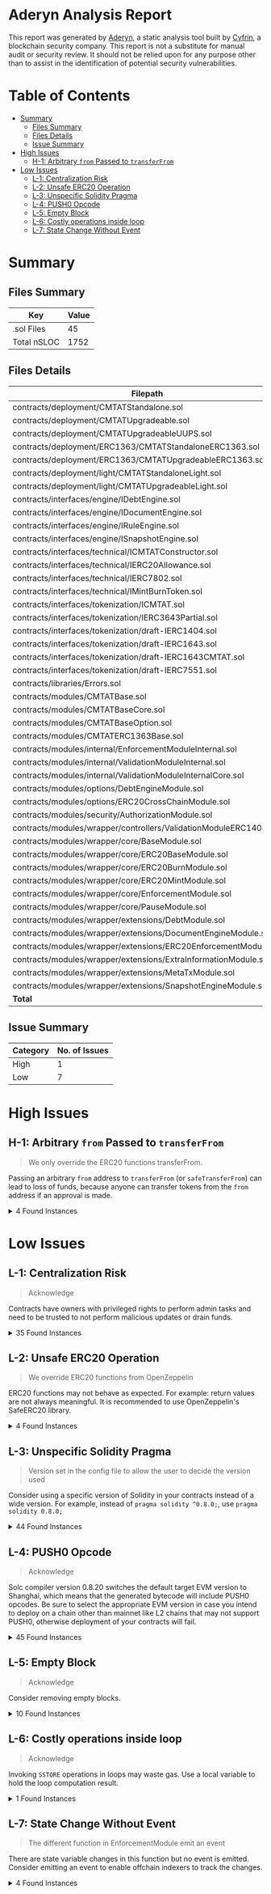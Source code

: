 # Aderyn Analysis Report

This report was generated by [Aderyn](https://github.com/Cyfrin/aderyn), a static analysis tool built by [Cyfrin](https://cyfrin.io), a blockchain security company. This report is not a substitute for manual audit or security review. It should not be relied upon for any purpose other than to assist in the identification of potential security vulnerabilities.
# Table of Contents

- [Summary](#summary)
  - [Files Summary](#files-summary)
  - [Files Details](#files-details)
  - [Issue Summary](#issue-summary)
- [High Issues](#high-issues)
  - [H-1: Arbitrary `from` Passed to `transferFrom`](#h-1-arbitrary-from-passed-to-transferfrom)
- [Low Issues](#low-issues)
  - [L-1: Centralization Risk](#l-1-centralization-risk)
  - [L-2: Unsafe ERC20 Operation](#l-2-unsafe-erc20-operation)
  - [L-3: Unspecific Solidity Pragma](#l-3-unspecific-solidity-pragma)
  - [L-4: PUSH0 Opcode](#l-4-push0-opcode)
  - [L-5: Empty Block](#l-5-empty-block)
  - [L-6: Costly operations inside loop](#l-6-costly-operations-inside-loop)
  - [L-7: State Change Without Event](#l-7-state-change-without-event)


# Summary

## Files Summary

| Key | Value |
| --- | --- |
| .sol Files | 45 |
| Total nSLOC | 1752 |


## Files Details

| Filepath | nSLOC |
| --- | --- |
| contracts/deployment/CMTATStandalone.sol | 19 |
| contracts/deployment/CMTATUpgradeable.sol | 10 |
| contracts/deployment/CMTATUpgradeableUUPS.sol | 44 |
| contracts/deployment/ERC1363/CMTATStandaloneERC1363.sol | 19 |
| contracts/deployment/ERC1363/CMTATUpgradeableERC1363.sol | 10 |
| contracts/deployment/light/CMTATStandaloneLight.sol | 13 |
| contracts/deployment/light/CMTATUpgradeableLight.sol | 7 |
| contracts/interfaces/engine/IDebtEngine.sol | 4 |
| contracts/interfaces/engine/IDocumentEngine.sol | 4 |
| contracts/interfaces/engine/IRuleEngine.sol | 9 |
| contracts/interfaces/engine/ISnapshotEngine.sol | 4 |
| contracts/interfaces/technical/ICMTATConstructor.sol | 24 |
| contracts/interfaces/technical/IERC20Allowance.sol | 4 |
| contracts/interfaces/technical/IERC7802.sol | 8 |
| contracts/interfaces/technical/IMintBurnToken.sol | 13 |
| contracts/interfaces/tokenization/ICMTAT.sol | 50 |
| contracts/interfaces/tokenization/IERC3643Partial.sol | 49 |
| contracts/interfaces/tokenization/draft-IERC1404.sol | 18 |
| contracts/interfaces/tokenization/draft-IERC1643.sol | 10 |
| contracts/interfaces/tokenization/draft-IERC1643CMTAT.sol | 9 |
| contracts/interfaces/tokenization/draft-IERC7551.sol | 34 |
| contracts/libraries/Errors.sol | 4 |
| contracts/modules/CMTATBase.sol | 183 |
| contracts/modules/CMTATBaseCore.sol | 117 |
| contracts/modules/CMTATBaseOption.sol | 35 |
| contracts/modules/CMTATERC1363Base.sol | 75 |
| contracts/modules/internal/EnforcementModuleInternal.sol | 40 |
| contracts/modules/internal/ValidationModuleInternal.sol | 109 |
| contracts/modules/internal/ValidationModuleInternalCore.sol | 56 |
| contracts/modules/options/DebtEngineModule.sol | 38 |
| contracts/modules/options/ERC20CrossChainModule.sol | 41 |
| contracts/modules/security/AuthorizationModule.sol | 22 |
| contracts/modules/wrapper/controllers/ValidationModuleERC1404.sol | 61 |
| contracts/modules/wrapper/core/BaseModule.sol | 8 |
| contracts/modules/wrapper/core/ERC20BaseModule.sol | 70 |
| contracts/modules/wrapper/core/ERC20BurnModule.sol | 66 |
| contracts/modules/wrapper/core/ERC20MintModule.sol | 60 |
| contracts/modules/wrapper/core/EnforcementModule.sol | 34 |
| contracts/modules/wrapper/core/PauseModule.sol | 45 |
| contracts/modules/wrapper/extensions/DebtModule.sol | 31 |
| contracts/modules/wrapper/extensions/DocumentEngineModule.sol | 55 |
| contracts/modules/wrapper/extensions/ERC20EnforcementModule.sol | 95 |
| contracts/modules/wrapper/extensions/ExtraInformationModule.sol | 96 |
| contracts/modules/wrapper/extensions/MetaTxModule.sol | 8 |
| contracts/modules/wrapper/extensions/SnapshotEngineModule.sol | 41 |
| **Total** | **1752** |


## Issue Summary

| Category | No. of Issues |
| --- | --- |
| High | 1 |
| Low | 7 |


# High Issues

## H-1: Arbitrary `from` Passed to `transferFrom`

> We only override the ERC20 functions transferFrom.

Passing an arbitrary `from` address to `transferFrom` (or `safeTransferFrom`) can lead to loss of funds, because anyone can transfer tokens from the `from` address if an approval is made.

<details><summary>4 Found Instances</summary>


- Found in contracts/modules/CMTATBase.sol [Line: 222](contracts/modules/CMTATBase.sol#L222)

	```solidity
	        return ERC20BaseModule.transferFrom(from, to, value);
	```

- Found in contracts/modules/CMTATBaseCore.sol [Line: 191](contracts/modules/CMTATBaseCore.sol#L191)

	```solidity
	        return ERC20BaseModule.transferFrom(from, to, value);
	```

- Found in contracts/modules/CMTATERC1363Base.sol [Line: 43](contracts/modules/CMTATERC1363Base.sol#L43)

	```solidity
	        return CMTATBase.transferFrom(sender, recipient, amount);
	```

- Found in contracts/modules/wrapper/core/ERC20BaseModule.sol [Line: 80](contracts/modules/wrapper/core/ERC20BaseModule.sol#L80)

	```solidity
	        bool result = ERC20Upgradeable.transferFrom(from, to, value);
	```

</details>



# Low Issues

## L-1: Centralization Risk

> Acknowledge

Contracts have owners with privileged rights to perform admin tasks and need to be trusted to not perform malicious updates or drain funds.

<details><summary>35 Found Instances</summary>


- Found in contracts/deployment/CMTATUpgradeableUUPS.sol [Line: 88](contracts/deployment/CMTATUpgradeableUUPS.sol#L88)

	```solidity
	    function _authorizeUpgrade(address) internal override onlyRole(PROXY_UPGRADE_ROLE) {}
	```

- Found in contracts/modules/CMTATBaseCore.sol [Line: 221](contracts/modules/CMTATBaseCore.sol#L221)

	```solidity
	    ) public virtual onlyRole(DEFAULT_ADMIN_ROLE) {
	```

- Found in contracts/modules/internal/ValidationModuleInternal.sol [Line: 65](contracts/modules/internal/ValidationModuleInternal.sol#L65)

	```solidity
	    ) public virtual onlyRole(DEFAULT_ADMIN_ROLE) {
	```

- Found in contracts/modules/options/DebtEngineModule.sol [Line: 53](contracts/modules/options/DebtEngineModule.sol#L53)

	```solidity
	    ) external virtual onlyRole(DEBT_ROLE) {
	```

- Found in contracts/modules/options/ERC20CrossChainModule.sol [Line: 29](contracts/modules/options/ERC20CrossChainModule.sol#L29)

	```solidity
	    function crosschainMint(address _to, uint256 _amount) external virtual onlyRole(CROSS_CHAIN_ROLE) whenNotPaused {
	```

- Found in contracts/modules/options/ERC20CrossChainModule.sol [Line: 39](contracts/modules/options/ERC20CrossChainModule.sol#L39)

	```solidity
	    function crosschainBurn(address _from, uint256 _amount) external virtual onlyRole(CROSS_CHAIN_ROLE) whenNotPaused{
	```

- Found in contracts/modules/options/ERC20CrossChainModule.sol [Line: 62](contracts/modules/options/ERC20CrossChainModule.sol#L62)

	```solidity
	        onlyRole(BURNER_FROM_ROLE) whenNotPaused
	```

- Found in contracts/modules/options/ERC20CrossChainModule.sol [Line: 71](contracts/modules/options/ERC20CrossChainModule.sol#L71)

	```solidity
	    ) public virtual onlyRole(BURNER_FROM_ROLE) whenNotPaused {
	```

- Found in contracts/modules/wrapper/core/ERC20BaseModule.sol [Line: 128](contracts/modules/wrapper/core/ERC20BaseModule.sol#L128)

	```solidity
	    function setName(string calldata name_) public virtual override(IERC3643ERC20Base) onlyRole(DEFAULT_ADMIN_ROLE) {
	```

- Found in contracts/modules/wrapper/core/ERC20BaseModule.sol [Line: 137](contracts/modules/wrapper/core/ERC20BaseModule.sol#L137)

	```solidity
	    function setSymbol(string calldata symbol_) public virtual override(IERC3643ERC20Base) onlyRole(DEFAULT_ADMIN_ROLE) {
	```

- Found in contracts/modules/wrapper/core/ERC20BurnModule.sol [Line: 52](contracts/modules/wrapper/core/ERC20BurnModule.sol#L52)

	```solidity
	    ) public virtual override(IERC7551Burn) onlyRole(BURNER_ROLE) {
	```

- Found in contracts/modules/wrapper/core/ERC20BurnModule.sol [Line: 64](contracts/modules/wrapper/core/ERC20BurnModule.sol#L64)

	```solidity
	    ) public virtual override(IERC3643Burn) onlyRole(BURNER_ROLE) {
	```

- Found in contracts/modules/wrapper/core/ERC20BurnModule.sol [Line: 86](contracts/modules/wrapper/core/ERC20BurnModule.sol#L86)

	```solidity
	    ) public virtual onlyRole(BURNER_ROLE) {
	```

- Found in contracts/modules/wrapper/core/ERC20BurnModule.sol [Line: 106](contracts/modules/wrapper/core/ERC20BurnModule.sol#L106)

	```solidity
	    ) public virtual override (IERC3643Burn) onlyRole(BURNER_ROLE) {
	```

- Found in contracts/modules/wrapper/core/ERC20MintModule.sol [Line: 59](contracts/modules/wrapper/core/ERC20MintModule.sol#L59)

	```solidity
	    function mint(address account, uint256 value, bytes calldata data) public virtual override(IERC7551Mint) onlyRole(MINTER_ROLE) {
	```

- Found in contracts/modules/wrapper/core/ERC20MintModule.sol [Line: 74](contracts/modules/wrapper/core/ERC20MintModule.sol#L74)

	```solidity
	    function mint(address account, uint256 value) public virtual override(IERC3643Mint) onlyRole(MINTER_ROLE) {
	```

- Found in contracts/modules/wrapper/core/ERC20MintModule.sol [Line: 96](contracts/modules/wrapper/core/ERC20MintModule.sol#L96)

	```solidity
	    ) public virtual override(IERC3643Mint) onlyRole(MINTER_ROLE) {
	```

- Found in contracts/modules/wrapper/core/ERC20MintModule.sol [Line: 119](contracts/modules/wrapper/core/ERC20MintModule.sol#L119)

	```solidity
	    ) public override(IERC3643BatchTransfer) onlyRole(MINTER_ROLE) returns (bool) {
	```

- Found in contracts/modules/wrapper/core/EnforcementModule.sol [Line: 45](contracts/modules/wrapper/core/EnforcementModule.sol#L45)

	```solidity
	    function setAddressFrozen(address account, bool freeze) public virtual override(IERC3643Enforcement) onlyRole(ENFORCER_ROLE){
	```

- Found in contracts/modules/wrapper/core/EnforcementModule.sol [Line: 57](contracts/modules/wrapper/core/EnforcementModule.sol#L57)

	```solidity
	    ) public virtual onlyRole(ENFORCER_ROLE)  {
	```

- Found in contracts/modules/wrapper/core/EnforcementModule.sol [Line: 66](contracts/modules/wrapper/core/EnforcementModule.sol#L66)

	```solidity
	    ) public virtual onlyRole(ENFORCER_ROLE) {
	```

- Found in contracts/modules/wrapper/core/PauseModule.sol [Line: 62](contracts/modules/wrapper/core/PauseModule.sol#L62)

	```solidity
	    function pause() public virtual override(IERC3643Pause, IERC7551Pause) onlyRole(PAUSER_ROLE) {
	```

- Found in contracts/modules/wrapper/core/PauseModule.sol [Line: 74](contracts/modules/wrapper/core/PauseModule.sol#L74)

	```solidity
	    function unpause() public virtual override(IERC3643Pause, IERC7551Pause) onlyRole(PAUSER_ROLE) {
	```

- Found in contracts/modules/wrapper/core/PauseModule.sol [Line: 91](contracts/modules/wrapper/core/PauseModule.sol#L91)

	```solidity
	        onlyRole(DEFAULT_ADMIN_ROLE)
	```

- Found in contracts/modules/wrapper/extensions/DebtModule.sol [Line: 51](contracts/modules/wrapper/extensions/DebtModule.sol#L51)

	```solidity
	    ) external virtual onlyRole(DEBT_ROLE) {
	```

- Found in contracts/modules/wrapper/extensions/DocumentEngineModule.sol [Line: 82](contracts/modules/wrapper/extensions/DocumentEngineModule.sol#L82)

	```solidity
	    ) external virtual onlyRole(DOCUMENT_ROLE) {
	```

- Found in contracts/modules/wrapper/extensions/ERC20EnforcementModule.sol [Line: 75](contracts/modules/wrapper/extensions/ERC20EnforcementModule.sol#L75)

	```solidity
	    function forcedTransfer(address from, address to, uint256 value, bytes calldata data) public virtual override(IERC7551ERC20Enforcement)  onlyRole(DEFAULT_ADMIN_ROLE) returns (bool) {
	```

- Found in contracts/modules/wrapper/extensions/ERC20EnforcementModule.sol [Line: 84](contracts/modules/wrapper/extensions/ERC20EnforcementModule.sol#L84)

	```solidity
	    function forcedTransfer(address from, address to, uint256 value) public virtual override(IERC3643ERC20Enforcement) onlyRole(DEFAULT_ADMIN_ROLE) returns (bool)  {
	```

- Found in contracts/modules/wrapper/extensions/ERC20EnforcementModule.sol [Line: 92](contracts/modules/wrapper/extensions/ERC20EnforcementModule.sol#L92)

	```solidity
	    function freezePartialTokens(address account, uint256 value) public virtual override(IERC7551ERC20Enforcement, IERC3643ERC20Enforcement) onlyRole(ERC20ENFORCER_ROLE){
	```

- Found in contracts/modules/wrapper/extensions/ERC20EnforcementModule.sol [Line: 108](contracts/modules/wrapper/extensions/ERC20EnforcementModule.sol#L108)

	```solidity
	    function unfreezePartialTokens(address account, uint256 value) public virtual override(IERC7551ERC20Enforcement, IERC3643ERC20Enforcement) onlyRole(ERC20ENFORCER_ROLE) {
	```

- Found in contracts/modules/wrapper/extensions/ExtraInformationModule.sol [Line: 94](contracts/modules/wrapper/extensions/ExtraInformationModule.sol#L94)

	```solidity
	    ) public virtual override(ICMTATBase)  onlyRole(DEFAULT_ADMIN_ROLE) {
	```

- Found in contracts/modules/wrapper/extensions/ExtraInformationModule.sol [Line: 103](contracts/modules/wrapper/extensions/ExtraInformationModule.sol#L103)

	```solidity
	    function setTerms(IERC1643CMTAT.DocumentInfo calldata terms_) public virtual override(ICMTATBase) onlyRole(DEFAULT_ADMIN_ROLE) {
	```

- Found in contracts/modules/wrapper/extensions/ExtraInformationModule.sol [Line: 115](contracts/modules/wrapper/extensions/ExtraInformationModule.sol#L115)

	```solidity
	    ) public onlyRole(DEFAULT_ADMIN_ROLE) {
	```

- Found in contracts/modules/wrapper/extensions/ExtraInformationModule.sol [Line: 128](contracts/modules/wrapper/extensions/ExtraInformationModule.sol#L128)

	```solidity
	    ) public override(IERC7551Base) onlyRole(DEFAULT_ADMIN_ROLE) {
	```

- Found in contracts/modules/wrapper/extensions/SnapshotEngineModule.sol [Line: 61](contracts/modules/wrapper/extensions/SnapshotEngineModule.sol#L61)

	```solidity
	    ) external virtual onlyRole(SNAPSHOOTER_ROLE) {
	```

</details>



## L-2: Unsafe ERC20 Operation

> We override ERC20 functions from OpenZeppelin

ERC20 functions may not behave as expected. For example: return values are not always meaningful. It is recommended to use OpenZeppelin's SafeERC20 library.

<details><summary>4 Found Instances</summary>


- Found in contracts/modules/CMTATBase.sol [Line: 222](contracts/modules/CMTATBase.sol#L222)

	```solidity
	        return ERC20BaseModule.transferFrom(from, to, value);
	```

- Found in contracts/modules/CMTATBaseCore.sol [Line: 191](contracts/modules/CMTATBaseCore.sol#L191)

	```solidity
	        return ERC20BaseModule.transferFrom(from, to, value);
	```

- Found in contracts/modules/CMTATERC1363Base.sol [Line: 30](contracts/modules/CMTATERC1363Base.sol#L30)

	```solidity
	        return CMTATBase.transfer(to, value);
	```

- Found in contracts/modules/wrapper/core/ERC20BaseModule.sol [Line: 80](contracts/modules/wrapper/core/ERC20BaseModule.sol#L80)

	```solidity
	        bool result = ERC20Upgradeable.transferFrom(from, to, value);
	```

</details>



## L-3: Unspecific Solidity Pragma

> Version set in the config file to allow the user to decide the version used

Consider using a specific version of Solidity in your contracts instead of a wide version. For example, instead of `pragma solidity ^0.8.0;`, use `pragma solidity 0.8.0;`

<details><summary>44 Found Instances</summary>


- Found in contracts/deployment/CMTATStandalone.sol [Line: 3](contracts/deployment/CMTATStandalone.sol#L3)

	```solidity
	pragma solidity ^0.8.20;
	```

- Found in contracts/deployment/CMTATUpgradeable.sol [Line: 3](contracts/deployment/CMTATUpgradeable.sol#L3)

	```solidity
	pragma solidity ^0.8.20;
	```

- Found in contracts/deployment/CMTATUpgradeableUUPS.sol [Line: 3](contracts/deployment/CMTATUpgradeableUUPS.sol#L3)

	```solidity
	pragma solidity ^0.8.20;
	```

- Found in contracts/deployment/ERC1363/CMTATStandaloneERC1363.sol [Line: 3](contracts/deployment/ERC1363/CMTATStandaloneERC1363.sol#L3)

	```solidity
	pragma solidity ^0.8.20;
	```

- Found in contracts/deployment/ERC1363/CMTATUpgradeableERC1363.sol [Line: 3](contracts/deployment/ERC1363/CMTATUpgradeableERC1363.sol#L3)

	```solidity
	pragma solidity ^0.8.20;
	```

- Found in contracts/deployment/light/CMTATStandaloneLight.sol [Line: 3](contracts/deployment/light/CMTATStandaloneLight.sol#L3)

	```solidity
	pragma solidity ^0.8.20;
	```

- Found in contracts/deployment/light/CMTATUpgradeableLight.sol [Line: 3](contracts/deployment/light/CMTATUpgradeableLight.sol#L3)

	```solidity
	pragma solidity ^0.8.20;
	```

- Found in contracts/interfaces/engine/IDebtEngine.sol [Line: 3](contracts/interfaces/engine/IDebtEngine.sol#L3)

	```solidity
	pragma solidity ^0.8.20;
	```

- Found in contracts/interfaces/engine/IDocumentEngine.sol [Line: 3](contracts/interfaces/engine/IDocumentEngine.sol#L3)

	```solidity
	pragma solidity ^0.8.20;
	```

- Found in contracts/interfaces/engine/IRuleEngine.sol [Line: 3](contracts/interfaces/engine/IRuleEngine.sol#L3)

	```solidity
	pragma solidity ^0.8.20;
	```

- Found in contracts/interfaces/engine/ISnapshotEngine.sol [Line: 3](contracts/interfaces/engine/ISnapshotEngine.sol#L3)

	```solidity
	pragma solidity ^0.8.20;
	```

- Found in contracts/interfaces/technical/ICMTATConstructor.sol [Line: 2](contracts/interfaces/technical/ICMTATConstructor.sol#L2)

	```solidity
	pragma solidity ^0.8.20;
	```

- Found in contracts/interfaces/technical/IERC20Allowance.sol [Line: 3](contracts/interfaces/technical/IERC20Allowance.sol#L3)

	```solidity
	pragma solidity ^0.8.20;
	```

- Found in contracts/interfaces/technical/IERC7802.sol [Line: 3](contracts/interfaces/technical/IERC7802.sol#L3)

	```solidity
	pragma solidity ^0.8.0;
	```

- Found in contracts/interfaces/technical/IMintBurnToken.sol [Line: 3](contracts/interfaces/technical/IMintBurnToken.sol#L3)

	```solidity
	pragma solidity ^0.8.20;
	```

- Found in contracts/interfaces/tokenization/ICMTAT.sol [Line: 3](contracts/interfaces/tokenization/ICMTAT.sol#L3)

	```solidity
	pragma solidity ^0.8.20;
	```

- Found in contracts/interfaces/tokenization/IERC3643Partial.sol [Line: 3](contracts/interfaces/tokenization/IERC3643Partial.sol#L3)

	```solidity
	pragma solidity ^0.8.20;
	```

- Found in contracts/interfaces/tokenization/draft-IERC1404.sol [Line: 3](contracts/interfaces/tokenization/draft-IERC1404.sol#L3)

	```solidity
	pragma solidity ^0.8.20;
	```

- Found in contracts/interfaces/tokenization/draft-IERC1643.sol [Line: 3](contracts/interfaces/tokenization/draft-IERC1643.sol#L3)

	```solidity
	pragma solidity ^0.8.20;
	```

- Found in contracts/interfaces/tokenization/draft-IERC1643CMTAT.sol [Line: 3](contracts/interfaces/tokenization/draft-IERC1643CMTAT.sol#L3)

	```solidity
	pragma solidity ^0.8.20;
	```

- Found in contracts/interfaces/tokenization/draft-IERC7551.sol [Line: 3](contracts/interfaces/tokenization/draft-IERC7551.sol#L3)

	```solidity
	pragma solidity ^0.8.20;
	```

- Found in contracts/modules/CMTATBase.sol [Line: 3](contracts/modules/CMTATBase.sol#L3)

	```solidity
	pragma solidity ^0.8.20;
	```

- Found in contracts/modules/CMTATBaseCore.sol [Line: 3](contracts/modules/CMTATBaseCore.sol#L3)

	```solidity
	pragma solidity ^0.8.20;
	```

- Found in contracts/modules/CMTATBaseOption.sol [Line: 3](contracts/modules/CMTATBaseOption.sol#L3)

	```solidity
	pragma solidity ^0.8.20;
	```

- Found in contracts/modules/CMTATERC1363Base.sol [Line: 3](contracts/modules/CMTATERC1363Base.sol#L3)

	```solidity
	pragma solidity ^0.8.20;
	```

- Found in contracts/modules/internal/EnforcementModuleInternal.sol [Line: 3](contracts/modules/internal/EnforcementModuleInternal.sol#L3)

	```solidity
	pragma solidity ^0.8.20;
	```

- Found in contracts/modules/internal/ValidationModuleInternal.sol [Line: 3](contracts/modules/internal/ValidationModuleInternal.sol#L3)

	```solidity
	pragma solidity ^0.8.20;
	```

- Found in contracts/modules/internal/ValidationModuleInternalCore.sol [Line: 3](contracts/modules/internal/ValidationModuleInternalCore.sol#L3)

	```solidity
	pragma solidity ^0.8.20;
	```

- Found in contracts/modules/options/DebtEngineModule.sol [Line: 3](contracts/modules/options/DebtEngineModule.sol#L3)

	```solidity
	pragma solidity ^0.8.20;
	```

- Found in contracts/modules/options/ERC20CrossChainModule.sol [Line: 3](contracts/modules/options/ERC20CrossChainModule.sol#L3)

	```solidity
	pragma solidity ^0.8.20;
	```

- Found in contracts/modules/security/AuthorizationModule.sol [Line: 3](contracts/modules/security/AuthorizationModule.sol#L3)

	```solidity
	pragma solidity ^0.8.20;
	```

- Found in contracts/modules/wrapper/controllers/ValidationModuleERC1404.sol [Line: 3](contracts/modules/wrapper/controllers/ValidationModuleERC1404.sol#L3)

	```solidity
	pragma solidity ^0.8.20;
	```

- Found in contracts/modules/wrapper/core/BaseModule.sol [Line: 3](contracts/modules/wrapper/core/BaseModule.sol#L3)

	```solidity
	pragma solidity ^0.8.20;
	```

- Found in contracts/modules/wrapper/core/ERC20BaseModule.sol [Line: 3](contracts/modules/wrapper/core/ERC20BaseModule.sol#L3)

	```solidity
	pragma solidity ^0.8.20;
	```

- Found in contracts/modules/wrapper/core/ERC20BurnModule.sol [Line: 3](contracts/modules/wrapper/core/ERC20BurnModule.sol#L3)

	```solidity
	pragma solidity ^0.8.20;
	```

- Found in contracts/modules/wrapper/core/ERC20MintModule.sol [Line: 3](contracts/modules/wrapper/core/ERC20MintModule.sol#L3)

	```solidity
	pragma solidity ^0.8.20;
	```

- Found in contracts/modules/wrapper/core/EnforcementModule.sol [Line: 3](contracts/modules/wrapper/core/EnforcementModule.sol#L3)

	```solidity
	pragma solidity ^0.8.20;
	```

- Found in contracts/modules/wrapper/core/PauseModule.sol [Line: 3](contracts/modules/wrapper/core/PauseModule.sol#L3)

	```solidity
	pragma solidity ^0.8.20;
	```

- Found in contracts/modules/wrapper/extensions/DebtModule.sol [Line: 3](contracts/modules/wrapper/extensions/DebtModule.sol#L3)

	```solidity
	pragma solidity ^0.8.20;
	```

- Found in contracts/modules/wrapper/extensions/DocumentEngineModule.sol [Line: 3](contracts/modules/wrapper/extensions/DocumentEngineModule.sol#L3)

	```solidity
	pragma solidity ^0.8.20;
	```

- Found in contracts/modules/wrapper/extensions/ERC20EnforcementModule.sol [Line: 3](contracts/modules/wrapper/extensions/ERC20EnforcementModule.sol#L3)

	```solidity
	pragma solidity ^0.8.20;
	```

- Found in contracts/modules/wrapper/extensions/ExtraInformationModule.sol [Line: 3](contracts/modules/wrapper/extensions/ExtraInformationModule.sol#L3)

	```solidity
	pragma solidity ^0.8.20;
	```

- Found in contracts/modules/wrapper/extensions/MetaTxModule.sol [Line: 3](contracts/modules/wrapper/extensions/MetaTxModule.sol#L3)

	```solidity
	pragma solidity ^0.8.20;
	```

- Found in contracts/modules/wrapper/extensions/SnapshotEngineModule.sol [Line: 3](contracts/modules/wrapper/extensions/SnapshotEngineModule.sol#L3)

	```solidity
	pragma solidity ^0.8.20;
	```

</details>



## L-4: PUSH0 Opcode

> Acknowledge

Solc compiler version 0.8.20 switches the default target EVM version to Shanghai, which means that the generated bytecode will include PUSH0 opcodes. Be sure to select the appropriate EVM version in case you intend to deploy on a chain other than mainnet like L2 chains that may not support PUSH0, otherwise deployment of your contracts will fail.

<details><summary>45 Found Instances</summary>


- Found in contracts/deployment/CMTATStandalone.sol [Line: 3](contracts/deployment/CMTATStandalone.sol#L3)

	```solidity
	pragma solidity ^0.8.20;
	```

- Found in contracts/deployment/CMTATUpgradeable.sol [Line: 3](contracts/deployment/CMTATUpgradeable.sol#L3)

	```solidity
	pragma solidity ^0.8.20;
	```

- Found in contracts/deployment/CMTATUpgradeableUUPS.sol [Line: 3](contracts/deployment/CMTATUpgradeableUUPS.sol#L3)

	```solidity
	pragma solidity ^0.8.20;
	```

- Found in contracts/deployment/ERC1363/CMTATStandaloneERC1363.sol [Line: 3](contracts/deployment/ERC1363/CMTATStandaloneERC1363.sol#L3)

	```solidity
	pragma solidity ^0.8.20;
	```

- Found in contracts/deployment/ERC1363/CMTATUpgradeableERC1363.sol [Line: 3](contracts/deployment/ERC1363/CMTATUpgradeableERC1363.sol#L3)

	```solidity
	pragma solidity ^0.8.20;
	```

- Found in contracts/deployment/light/CMTATStandaloneLight.sol [Line: 3](contracts/deployment/light/CMTATStandaloneLight.sol#L3)

	```solidity
	pragma solidity ^0.8.20;
	```

- Found in contracts/deployment/light/CMTATUpgradeableLight.sol [Line: 3](contracts/deployment/light/CMTATUpgradeableLight.sol#L3)

	```solidity
	pragma solidity ^0.8.20;
	```

- Found in contracts/interfaces/engine/IDebtEngine.sol [Line: 3](contracts/interfaces/engine/IDebtEngine.sol#L3)

	```solidity
	pragma solidity ^0.8.20;
	```

- Found in contracts/interfaces/engine/IDocumentEngine.sol [Line: 3](contracts/interfaces/engine/IDocumentEngine.sol#L3)

	```solidity
	pragma solidity ^0.8.20;
	```

- Found in contracts/interfaces/engine/IRuleEngine.sol [Line: 3](contracts/interfaces/engine/IRuleEngine.sol#L3)

	```solidity
	pragma solidity ^0.8.20;
	```

- Found in contracts/interfaces/engine/ISnapshotEngine.sol [Line: 3](contracts/interfaces/engine/ISnapshotEngine.sol#L3)

	```solidity
	pragma solidity ^0.8.20;
	```

- Found in contracts/interfaces/technical/ICMTATConstructor.sol [Line: 2](contracts/interfaces/technical/ICMTATConstructor.sol#L2)

	```solidity
	pragma solidity ^0.8.20;
	```

- Found in contracts/interfaces/technical/IERC20Allowance.sol [Line: 3](contracts/interfaces/technical/IERC20Allowance.sol#L3)

	```solidity
	pragma solidity ^0.8.20;
	```

- Found in contracts/interfaces/technical/IERC7802.sol [Line: 3](contracts/interfaces/technical/IERC7802.sol#L3)

	```solidity
	pragma solidity ^0.8.0;
	```

- Found in contracts/interfaces/technical/IMintBurnToken.sol [Line: 3](contracts/interfaces/technical/IMintBurnToken.sol#L3)

	```solidity
	pragma solidity ^0.8.20;
	```

- Found in contracts/interfaces/tokenization/ICMTAT.sol [Line: 3](contracts/interfaces/tokenization/ICMTAT.sol#L3)

	```solidity
	pragma solidity ^0.8.20;
	```

- Found in contracts/interfaces/tokenization/IERC3643Partial.sol [Line: 3](contracts/interfaces/tokenization/IERC3643Partial.sol#L3)

	```solidity
	pragma solidity ^0.8.20;
	```

- Found in contracts/interfaces/tokenization/draft-IERC1404.sol [Line: 3](contracts/interfaces/tokenization/draft-IERC1404.sol#L3)

	```solidity
	pragma solidity ^0.8.20;
	```

- Found in contracts/interfaces/tokenization/draft-IERC1643.sol [Line: 3](contracts/interfaces/tokenization/draft-IERC1643.sol#L3)

	```solidity
	pragma solidity ^0.8.20;
	```

- Found in contracts/interfaces/tokenization/draft-IERC1643CMTAT.sol [Line: 3](contracts/interfaces/tokenization/draft-IERC1643CMTAT.sol#L3)

	```solidity
	pragma solidity ^0.8.20;
	```

- Found in contracts/interfaces/tokenization/draft-IERC7551.sol [Line: 3](contracts/interfaces/tokenization/draft-IERC7551.sol#L3)

	```solidity
	pragma solidity ^0.8.20;
	```

- Found in contracts/libraries/Errors.sol [Line: 3](contracts/libraries/Errors.sol#L3)

	```solidity
	pragma solidity ^0.8.20;
	```

- Found in contracts/modules/CMTATBase.sol [Line: 3](contracts/modules/CMTATBase.sol#L3)

	```solidity
	pragma solidity ^0.8.20;
	```

- Found in contracts/modules/CMTATBaseCore.sol [Line: 3](contracts/modules/CMTATBaseCore.sol#L3)

	```solidity
	pragma solidity ^0.8.20;
	```

- Found in contracts/modules/CMTATBaseOption.sol [Line: 3](contracts/modules/CMTATBaseOption.sol#L3)

	```solidity
	pragma solidity ^0.8.20;
	```

- Found in contracts/modules/CMTATERC1363Base.sol [Line: 3](contracts/modules/CMTATERC1363Base.sol#L3)

	```solidity
	pragma solidity ^0.8.20;
	```

- Found in contracts/modules/internal/EnforcementModuleInternal.sol [Line: 3](contracts/modules/internal/EnforcementModuleInternal.sol#L3)

	```solidity
	pragma solidity ^0.8.20;
	```

- Found in contracts/modules/internal/ValidationModuleInternal.sol [Line: 3](contracts/modules/internal/ValidationModuleInternal.sol#L3)

	```solidity
	pragma solidity ^0.8.20;
	```

- Found in contracts/modules/internal/ValidationModuleInternalCore.sol [Line: 3](contracts/modules/internal/ValidationModuleInternalCore.sol#L3)

	```solidity
	pragma solidity ^0.8.20;
	```

- Found in contracts/modules/options/DebtEngineModule.sol [Line: 3](contracts/modules/options/DebtEngineModule.sol#L3)

	```solidity
	pragma solidity ^0.8.20;
	```

- Found in contracts/modules/options/ERC20CrossChainModule.sol [Line: 3](contracts/modules/options/ERC20CrossChainModule.sol#L3)

	```solidity
	pragma solidity ^0.8.20;
	```

- Found in contracts/modules/security/AuthorizationModule.sol [Line: 3](contracts/modules/security/AuthorizationModule.sol#L3)

	```solidity
	pragma solidity ^0.8.20;
	```

- Found in contracts/modules/wrapper/controllers/ValidationModuleERC1404.sol [Line: 3](contracts/modules/wrapper/controllers/ValidationModuleERC1404.sol#L3)

	```solidity
	pragma solidity ^0.8.20;
	```

- Found in contracts/modules/wrapper/core/BaseModule.sol [Line: 3](contracts/modules/wrapper/core/BaseModule.sol#L3)

	```solidity
	pragma solidity ^0.8.20;
	```

- Found in contracts/modules/wrapper/core/ERC20BaseModule.sol [Line: 3](contracts/modules/wrapper/core/ERC20BaseModule.sol#L3)

	```solidity
	pragma solidity ^0.8.20;
	```

- Found in contracts/modules/wrapper/core/ERC20BurnModule.sol [Line: 3](contracts/modules/wrapper/core/ERC20BurnModule.sol#L3)

	```solidity
	pragma solidity ^0.8.20;
	```

- Found in contracts/modules/wrapper/core/ERC20MintModule.sol [Line: 3](contracts/modules/wrapper/core/ERC20MintModule.sol#L3)

	```solidity
	pragma solidity ^0.8.20;
	```

- Found in contracts/modules/wrapper/core/EnforcementModule.sol [Line: 3](contracts/modules/wrapper/core/EnforcementModule.sol#L3)

	```solidity
	pragma solidity ^0.8.20;
	```

- Found in contracts/modules/wrapper/core/PauseModule.sol [Line: 3](contracts/modules/wrapper/core/PauseModule.sol#L3)

	```solidity
	pragma solidity ^0.8.20;
	```

- Found in contracts/modules/wrapper/extensions/DebtModule.sol [Line: 3](contracts/modules/wrapper/extensions/DebtModule.sol#L3)

	```solidity
	pragma solidity ^0.8.20;
	```

- Found in contracts/modules/wrapper/extensions/DocumentEngineModule.sol [Line: 3](contracts/modules/wrapper/extensions/DocumentEngineModule.sol#L3)

	```solidity
	pragma solidity ^0.8.20;
	```

- Found in contracts/modules/wrapper/extensions/ERC20EnforcementModule.sol [Line: 3](contracts/modules/wrapper/extensions/ERC20EnforcementModule.sol#L3)

	```solidity
	pragma solidity ^0.8.20;
	```

- Found in contracts/modules/wrapper/extensions/ExtraInformationModule.sol [Line: 3](contracts/modules/wrapper/extensions/ExtraInformationModule.sol#L3)

	```solidity
	pragma solidity ^0.8.20;
	```

- Found in contracts/modules/wrapper/extensions/MetaTxModule.sol [Line: 3](contracts/modules/wrapper/extensions/MetaTxModule.sol#L3)

	```solidity
	pragma solidity ^0.8.20;
	```

- Found in contracts/modules/wrapper/extensions/SnapshotEngineModule.sol [Line: 3](contracts/modules/wrapper/extensions/SnapshotEngineModule.sol#L3)

	```solidity
	pragma solidity ^0.8.20;
	```

</details>



## L-5: Empty Block

> Acknowledge

Consider removing empty blocks.

<details><summary>10 Found Instances</summary>


- Found in contracts/deployment/CMTATUpgradeableUUPS.sol [Line: 88](contracts/deployment/CMTATUpgradeableUUPS.sol#L88)

	```solidity
	    function _authorizeUpgrade(address) internal override onlyRole(PROXY_UPGRADE_ROLE) {}
	```

- Found in contracts/modules/CMTATBase.sol [Line: 155](contracts/modules/CMTATBase.sol#L155)

	```solidity
	    function __CMTAT_init_unchained() internal virtual onlyInitializing {
	```

- Found in contracts/modules/CMTATBaseCore.sol [Line: 123](contracts/modules/CMTATBaseCore.sol#L123)

	```solidity
	    function __CMTAT_init_unchained() internal virtual onlyInitializing {
	```

- Found in contracts/modules/internal/EnforcementModuleInternal.sol [Line: 34](contracts/modules/internal/EnforcementModuleInternal.sol#L34)

	```solidity
	    function __Enforcement_init_unchained() internal onlyInitializing {
	```

- Found in contracts/modules/wrapper/core/ERC20BurnModule.sol [Line: 31](contracts/modules/wrapper/core/ERC20BurnModule.sol#L31)

	```solidity
	    function __ERC20BurnModule_init_unchained() internal onlyInitializing {
	```

- Found in contracts/modules/wrapper/core/ERC20MintModule.sol [Line: 39](contracts/modules/wrapper/core/ERC20MintModule.sol#L39)

	```solidity
	    function __ERC20MintModule_init_unchained() internal onlyInitializing {
	```

- Found in contracts/modules/wrapper/core/EnforcementModule.sol [Line: 26](contracts/modules/wrapper/core/EnforcementModule.sol#L26)

	```solidity
	    function __EnforcementModule_init_unchained() internal onlyInitializing {
	```

- Found in contracts/modules/wrapper/core/PauseModule.sol [Line: 39](contracts/modules/wrapper/core/PauseModule.sol#L39)

	```solidity
	    function __PauseModule_init_unchained() internal onlyInitializing {
	```

- Found in contracts/modules/wrapper/extensions/DebtModule.sol [Line: 40](contracts/modules/wrapper/extensions/DebtModule.sol#L40)

	```solidity
	    function __DebtModule_init_unchained()
	```

- Found in contracts/modules/wrapper/extensions/ERC20EnforcementModule.sol [Line: 45](contracts/modules/wrapper/extensions/ERC20EnforcementModule.sol#L45)

	```solidity
	    function __ERC20EnforcementModule_init_unchained() internal onlyInitializing {
	```

</details>



## L-6: Costly operations inside loop

> Acknowledge

Invoking `SSTORE` operations in loops may waste gas. Use a local variable to hold the loop computation result.

<details><summary>1 Found Instances</summary>


- Found in contracts/modules/internal/EnforcementModuleInternal.sol [Line: 57](contracts/modules/internal/EnforcementModuleInternal.sol#L57)

	```solidity
	        for (uint256 i = 0; i < accounts.length; ++i) {
	```

</details>



## L-7: State Change Without Event

> The different function in EnforcementModule emit an event

There are state variable changes in this function but no event is emitted. Consider emitting an event to enable offchain indexers to track the changes.

<details><summary>4 Found Instances</summary>


- Found in contracts/modules/CMTATBaseCore.sol [Line: 51](contracts/modules/CMTATBaseCore.sol#L51)

	```solidity
	    function initialize(
	```

- Found in contracts/modules/wrapper/core/EnforcementModule.sol [Line: 45](contracts/modules/wrapper/core/EnforcementModule.sol#L45)

	```solidity
	    function setAddressFrozen(address account, bool freeze) public virtual override(IERC3643Enforcement) onlyRole(ENFORCER_ROLE){
	```

- Found in contracts/modules/wrapper/core/EnforcementModule.sol [Line: 55](contracts/modules/wrapper/core/EnforcementModule.sol#L55)

	```solidity
	    function setAddressFrozen(
	```

- Found in contracts/modules/wrapper/core/EnforcementModule.sol [Line: 64](contracts/modules/wrapper/core/EnforcementModule.sol#L64)

	```solidity
	    function batchSetAddressFrozen(
	```

</details>



